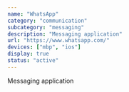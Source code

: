 ```yaml
---
name: "WhatsApp"
category: "communication"
subcategory: "messaging"
description: "Messaging application"
url: "https://www.whatsapp.com/"
devices: ["mbp", "ios"]
display: true
status: "active"
---
```


Messaging application
